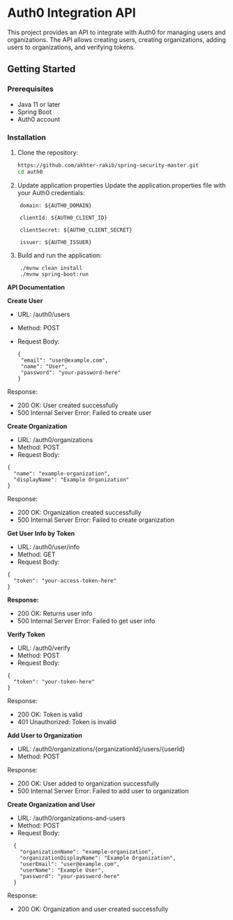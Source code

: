 # Auth0 Integration API
This project provides an API to integrate with Auth0 for managing users and organizations. The API allows creating
users, creating organizations, adding users to organizations, and verifying tokens.

## Getting Started

### Prerequisites

- Java 11 or later
- Spring Boot
- Auth0 account

### Installation

1. Clone the repository:
   ```sh
   https://github.com/akhter-rakib/spring-security-master.git
   cd auth0

2. Update application properties
   Update the application.properties file with your Auth0 credentials:

```
    domain: ${AUTH0_DOMAIN}

    clientId: ${AUTH0_CLIENT_ID}

    clientSecret: ${AUTH0_CLIENT_SECRET}

    issuer: ${AUTH0_ISSUER}
```

3. Build and run the application:
```
    ./mvnw clean install
    ./mvnw spring-boot:run
```

**API Documentation**

**Create User**
* URL: /auth0/users
* Method: POST
* Request Body:

  ```
  {
   "email": "user@example.com",
   "name": "User",
   "password": "your-password-here"
  }
  ```
    
Response:
*   200 OK: User created successfully
*   500 Internal Server Error: Failed to create user

**Create Organization**
* URL: /auth0/organizations
* Method: POST
* Request Body:
```
{
  "name": "example-organization",
  "displayName": "Example Organization"
}
```
Response:
* 200 OK: Organization created successfully
* 500 Internal Server Error: Failed to create organization

**Get User Info by Token**
* URL: /auth0/user/info
* Method: GET
* Request Body:
```
{
  "token": "your-access-token-here"
}
```
**Response:**

* 200 OK: Returns user info
* 500 Internal Server Error: Failed to get user info

**Verify Token**

* URL: /auth0/verify
* Method: POST
* Request Body:
```
{
  "token": "your-token-here"
}
```
Response:
* 200 OK: Token is valid
* 401 Unauthorized: Token is invalid

**Add User to Organization**
* URL: /auth0/organizations/{organizationId}/users/{userId}
* Method: POST

Response:
* 200 OK: User added to organization successfully
* 500 Internal Server Error: Failed to add user to organization

**Create Organization and User**

* URL: /auth0/organizations-and-users
* Method: POST
* Request Body:
```
  {
    "organizationName": "example-organization",
    "organizationDisplayName": "Example Organization",
    "userEmail": "user@example.com",
    "userName": "Example User",
    "password": "your-password-here"
  }
```
Response:
* 200 OK: Organization and user created successfully
